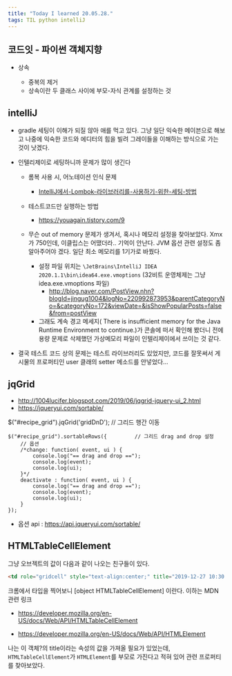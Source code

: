 ```yaml
---
title: "Today I learned 20.05.28."
tags: TIL python intelliJ
---
```




## 코드잇 - 파이썬 객체지향

- 상속

  - 중복의 제거
  - 상속이란 두 클래스 사이에 부모-자식 관계를 설정하는 것



## intelliJ

-  gradle 세팅이 이해가 되질 않아 애를 먹고 있다. 그냥 일단 익숙한 메이븐으로 해보고 나중에 익숙한 코드와 에디터의 힘을 빌려 그레이들을 이해하는 방식으로 가는 것이 낫겠다.
- 인텔리제이로 세팅하니까 문제가 많이 생긴다

  - 롬복 사용 시, 어노테이션 인식 문제
    - [IntelliJ에서-Lombok-라이브러리를-사용하기-위한-세팅-방법](https://atoz-develop.tistory.com/entry/IntelliJ에서-Lombok-라이브러리를-사용하기-위한-세팅-방법)

  - 테스트코드만 실행하는 방법
    - https://youagain.tistory.com/9

  - 무슨 out of memory  문제가 생겨서, 혹시나 메모리 설정을 찾아보았다. Xmx가 750인데, 이클립스는 어땠더라.. 기억이 안난다. JVM 옵션 관련 설정도 좀 알아주어야 겠다. 일단 최소 메모리를 1기가로 바꿨다.
    - 설정 파일 위치는 `\JetBrains\IntelliJ IDEA 2020.1.1\bin\idea64.exe.vmoptions` (32비트 운영체제는 그냥 idea.exe.vmoptions 파일)
      - http://blog.naver.com/PostView.nhn?blogId=jingug1004&logNo=220992873953&parentCategoryNo=&categoryNo=172&viewDate=&isShowPopularPosts=false&from=postView
    - 그래도 계속 경고 메세지( There is insufficient memory for the Java Runtime Environment to continue.)가 콘솔에 떠서 확인해 봤더니 전에 용량 문제로 삭제했던 가상메모리 파일이 인텔리제이에서 쓰이는 것 같다.
- 결국 테스트 코드 상의 문제는 테스트 라이브러리도 있었지만, 코드를 잘못써서 게시물의 프로퍼티인 user 클래의 setter 메소드를 안넣었다...



## jqGrid

- http://1004lucifer.blogspot.com/2019/06/jqgrid-jquery-ui_2.html
- https://jqueryui.com/sortable/



$("#recipe_grid").jqGrid('gridDnD'); // 그리드 행간 이동

    $("#recipe_grid").sortableRows({         // 그리드 drag and drop 설정
    	// 옵션
    	/*change: function( event, ui ) {
    		console.log("== drag and drop ==");
    		console.log(event);
    		console.log(ui);
    	}*/
    	deactivate : function( event, ui ) {
    		console.log("== drag and drop ==");
    		console.log(event);
    		console.log(ui);
    	}
    });
- 옵션 api : https://api.jqueryui.com/sortable/



##  HTMLTableCellElement

그냥 오브젝트의 값이 다음과 같이 나오는 친구들이 있다.

```html
<td role="gridcell" style="text-align:center;" title="2019-12-27 10:30:00" aria-describedby="recipe_grid_RCP_CONT_STD_DTIME">2019-12-27 10:30:00</td>
```

크롬에서 타입을 찍어보니  [object HTMLTableCellElement] 이란다. 이하는 MDN 관련 링크

- https://developer.mozilla.org/en-US/docs/Web/API/HTMLTableCellElement

- https://developer.mozilla.org/en-US/docs/Web/API/HTMLElement

나는 이 객체?의 title이라는 속성의 값을 가져올 필요가 있었는데, `HTMLTableCellElement`가 `HTMLElement`를 부모로 가진다고 적혀 있어 관련 프로퍼티를 찾아보았다.